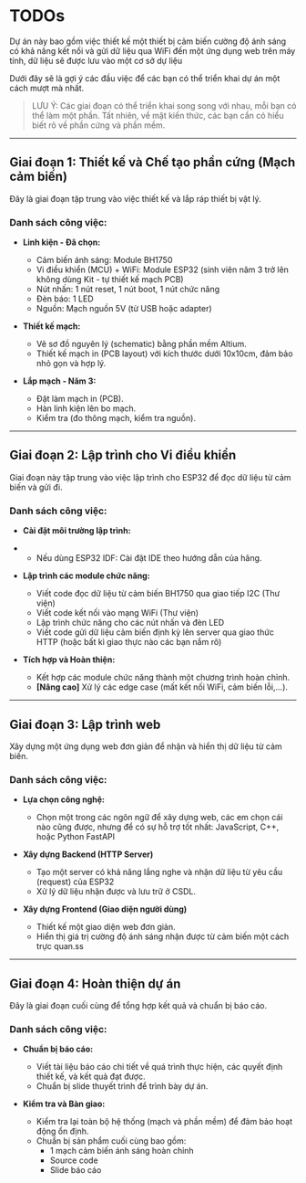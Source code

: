 # TODOs

Dự án này bao gồm việc thiết kế một thiết bị cảm biến cường độ ánh sáng có khả năng kết nối và gửi dữ liệu qua WiFi đến một ứng dụng web trên máy tính, dữ liệu sẽ được lưu vào một cơ sở dự liệu

Dưới đây sẽ là gợi ý các đầu việc để các bạn có thể triển khai dự án một cách mượt mà nhất.

> LƯU Ý: Các giai đoạn có thể triển khai song song với nhau, mỗi bạn có thể làm một phần. Tất nhiên, về mặt kiến thức, các bạn cần có hiểu biết rõ về phần cứng và phần mềm.

---

## Giai đoạn 1: Thiết kế và Chế tạo phần cứng (Mạch cảm biến)

Đây là giai đoạn tập trung vào việc thiết kế và lắp ráp thiết bị vật lý.

### Danh sách công việc:

-   **Linh kiện - Đã chọn:**
    -   Cảm biến ánh sáng: Module BH1750
    -   Vi điều khiển (MCU) + WiFi: Module ESP32 (sinh viên năm 3 trở lên không dùng Kit - tự thiết kế mạch PCB)
    -   Nút nhấn: 1 nút reset, 1 nút boot, 1 nút chức năng
    -   Đèn báo: 1 LED
    -   Nguồn: Mạch nguồn 5V (từ USB hoặc adapter)

-   **Thiết kế mạch:**
    -   Vẽ sơ đồ nguyên lý (schematic) bằng phần mềm Altium.
    -   Thiết kế mạch in (PCB layout) với kích thước dưới 10x10cm, đảm bảo nhỏ gọn và hợp lý.

-   **Lắp mạch - Năm 3:**
    -   Đặt làm mạch in (PCB).
    -   Hàn linh kiện lên bo mạch.
    -   Kiểm tra (đo thông mạch, kiểm tra nguồn).

---

## Giai đoạn 2: Lập trình cho Vi điều khiển

Giai đoạn này tập trung vào việc lập trình cho ESP32 để đọc dữ liệu từ cảm biến và gửi đi.

### Danh sách công việc:

-   **Cài đặt môi trường lập trình:**
-   -   Nếu dùng ESP32 IDF: Cài đặt IDE theo hướng dẫn của hãng.
    <!-- -   Nếu dùng Arduino Framework: Cài đặt Arduino IDE hoặc PlatformIO (với các bạn dùng VSCode là editor chính).
     -->

-   **Lập trình các module chức năng:**
    -   Viết code đọc dữ liệu từ cảm biến BH1750 qua giao tiếp I2C (Thư viện)
    -   Viết code kết nối vào mạng WiFi (Thư viện)
    -   Lập trình chức năng cho các nút nhấn và đèn LED
    -   Viết code gửi dữ liệu cảm biến định kỳ lên server qua giao thức HTTP (hoặc bất kì giao thực nào các bạn nắm rõ)

-   **Tích hợp và Hoàn thiện:**
    -   Kết hợp các module chức năng thành một chương trình hoàn chỉnh.
    -   **[Nâng cao]** Xử lý các edge case (mất kết nối WiFi, cảm biến lỗi,...).

---

## Giai đoạn 3: Lập trình web

Xây dựng một ứng dụng web đơn giản để nhận và hiển thị dữ liệu từ cảm biến.

### Danh sách công việc:

-   **Lựa chọn công nghệ:**
    -   Chọn một trong các ngôn ngữ để xây dựng web, các em chọn cái nào cũng được, nhưng để có sự hỗ trợ tốt nhất: JavaScript, C++, hoặc Python FastAPI

-   **Xây dựng Backend (HTTP Server)**
    -   Tạo một server có khả năng lắng nghe và nhận dữ liệu từ yêu cầu (request) của ESP32
    -   Xử lý dữ liệu nhận được và lưu trữ ở CSDL.

-   **Xây dựng Frontend (Giao diện người dùng)**
    -   Thiết kế một giao diện web đơn giản.
    -   Hiển thị giá trị cường độ ánh sáng nhận được từ cảm biến một cách trực quan.ss

---

## Giai đoạn 4: Hoàn thiện dự án

Đây là giai đoạn cuối cùng để tổng hợp kết quả và chuẩn bị báo cáo.

### Danh sách công việc:

-   **Chuẩn bị báo cáo:**
    -   Viết tài liệu báo cáo chi tiết về quá trình thực hiện, các quyết định thiết kế, và kết quả đạt được.
    -   Chuẩn bị slide thuyết trình để trình bày dự án.

-   **Kiểm tra và Bàn giao:**
    -   Kiểm tra lại toàn bộ hệ thống (mạch và phần mềm) để đảm bảo hoạt động ổn định.
    -   Chuẩn bị sản phẩm cuối cùng bao gồm:
        -   1 mạch cảm biến ánh sáng hoàn chỉnh
        -   Source code 
        -   Slide báo cáo